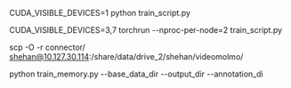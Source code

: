 
CUDA_VISIBLE_DEVICES=1 python train_script.py 

CUDA_VISIBLE_DEVICES=3,7 torchrun --nproc-per-node=2  train_script.py 

scp -O -r connector/ shehan@10.127.30.114:/share/data/drive_2/shehan/videomolmo/


python train_memory.py --base_data_dir --output_dir --annotation_di